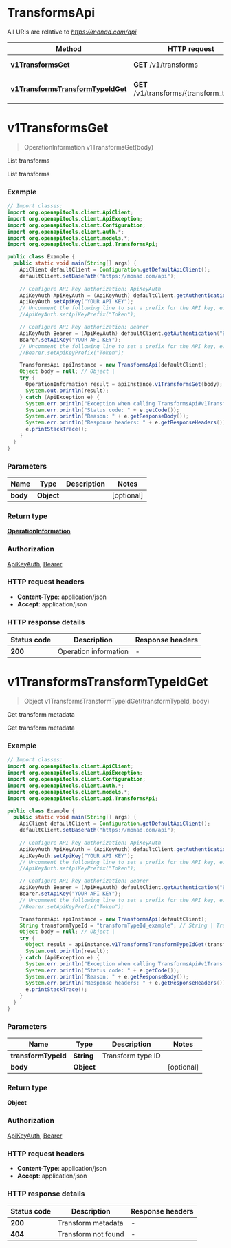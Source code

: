 # TransformsApi

All URIs are relative to *https://monad.com/api*

| Method | HTTP request | Description |
|------------- | ------------- | -------------|
| [**v1TransformsGet**](TransformsApi.md#v1TransformsGet) | **GET** /v1/transforms | List transforms |
| [**v1TransformsTransformTypeIdGet**](TransformsApi.md#v1TransformsTransformTypeIdGet) | **GET** /v1/transforms/{transform_type_id} | Get transform metadata |


<a id="v1TransformsGet"></a>
# **v1TransformsGet**
> OperationInformation v1TransformsGet(body)

List transforms

List transforms

### Example
```java
// Import classes:
import org.openapitools.client.ApiClient;
import org.openapitools.client.ApiException;
import org.openapitools.client.Configuration;
import org.openapitools.client.auth.*;
import org.openapitools.client.models.*;
import org.openapitools.client.api.TransformsApi;

public class Example {
  public static void main(String[] args) {
    ApiClient defaultClient = Configuration.getDefaultApiClient();
    defaultClient.setBasePath("https://monad.com/api");
    
    // Configure API key authorization: ApiKeyAuth
    ApiKeyAuth ApiKeyAuth = (ApiKeyAuth) defaultClient.getAuthentication("ApiKeyAuth");
    ApiKeyAuth.setApiKey("YOUR API KEY");
    // Uncomment the following line to set a prefix for the API key, e.g. "Token" (defaults to null)
    //ApiKeyAuth.setApiKeyPrefix("Token");

    // Configure API key authorization: Bearer
    ApiKeyAuth Bearer = (ApiKeyAuth) defaultClient.getAuthentication("Bearer");
    Bearer.setApiKey("YOUR API KEY");
    // Uncomment the following line to set a prefix for the API key, e.g. "Token" (defaults to null)
    //Bearer.setApiKeyPrefix("Token");

    TransformsApi apiInstance = new TransformsApi(defaultClient);
    Object body = null; // Object | 
    try {
      OperationInformation result = apiInstance.v1TransformsGet(body);
      System.out.println(result);
    } catch (ApiException e) {
      System.err.println("Exception when calling TransformsApi#v1TransformsGet");
      System.err.println("Status code: " + e.getCode());
      System.err.println("Reason: " + e.getResponseBody());
      System.err.println("Response headers: " + e.getResponseHeaders());
      e.printStackTrace();
    }
  }
}
```

### Parameters

| Name | Type | Description  | Notes |
|------------- | ------------- | ------------- | -------------|
| **body** | **Object**|  | [optional] |

### Return type

[**OperationInformation**](OperationInformation.md)

### Authorization

[ApiKeyAuth](../README.md#ApiKeyAuth), [Bearer](../README.md#Bearer)

### HTTP request headers

 - **Content-Type**: application/json
 - **Accept**: application/json

### HTTP response details
| Status code | Description | Response headers |
|-------------|-------------|------------------|
| **200** | Operation information |  -  |

<a id="v1TransformsTransformTypeIdGet"></a>
# **v1TransformsTransformTypeIdGet**
> Object v1TransformsTransformTypeIdGet(transformTypeId, body)

Get transform metadata

Get transform metadata

### Example
```java
// Import classes:
import org.openapitools.client.ApiClient;
import org.openapitools.client.ApiException;
import org.openapitools.client.Configuration;
import org.openapitools.client.auth.*;
import org.openapitools.client.models.*;
import org.openapitools.client.api.TransformsApi;

public class Example {
  public static void main(String[] args) {
    ApiClient defaultClient = Configuration.getDefaultApiClient();
    defaultClient.setBasePath("https://monad.com/api");
    
    // Configure API key authorization: ApiKeyAuth
    ApiKeyAuth ApiKeyAuth = (ApiKeyAuth) defaultClient.getAuthentication("ApiKeyAuth");
    ApiKeyAuth.setApiKey("YOUR API KEY");
    // Uncomment the following line to set a prefix for the API key, e.g. "Token" (defaults to null)
    //ApiKeyAuth.setApiKeyPrefix("Token");

    // Configure API key authorization: Bearer
    ApiKeyAuth Bearer = (ApiKeyAuth) defaultClient.getAuthentication("Bearer");
    Bearer.setApiKey("YOUR API KEY");
    // Uncomment the following line to set a prefix for the API key, e.g. "Token" (defaults to null)
    //Bearer.setApiKeyPrefix("Token");

    TransformsApi apiInstance = new TransformsApi(defaultClient);
    String transformTypeId = "transformTypeId_example"; // String | Transform type ID
    Object body = null; // Object | 
    try {
      Object result = apiInstance.v1TransformsTransformTypeIdGet(transformTypeId, body);
      System.out.println(result);
    } catch (ApiException e) {
      System.err.println("Exception when calling TransformsApi#v1TransformsTransformTypeIdGet");
      System.err.println("Status code: " + e.getCode());
      System.err.println("Reason: " + e.getResponseBody());
      System.err.println("Response headers: " + e.getResponseHeaders());
      e.printStackTrace();
    }
  }
}
```

### Parameters

| Name | Type | Description  | Notes |
|------------- | ------------- | ------------- | -------------|
| **transformTypeId** | **String**| Transform type ID | |
| **body** | **Object**|  | [optional] |

### Return type

**Object**

### Authorization

[ApiKeyAuth](../README.md#ApiKeyAuth), [Bearer](../README.md#Bearer)

### HTTP request headers

 - **Content-Type**: application/json
 - **Accept**: application/json

### HTTP response details
| Status code | Description | Response headers |
|-------------|-------------|------------------|
| **200** | Transform metadata |  -  |
| **404** | Transform not found |  -  |

